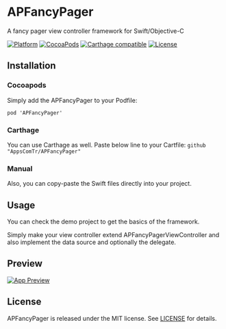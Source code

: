 # APFancyPager
A fancy pager view controller framework for Swift/Objective-C

[![Platform](https://img.shields.io/cocoapods/p/APFancyPager.svg)](https://github.com/AppsComTr/APFancyPager)
[![CocoaPods](https://img.shields.io/cocoapods/v/APFancyPager.svg)](https://cocoapods.org/pods/APFancyPager)
[![Carthage compatible](https://img.shields.io/badge/Carthage-compatible-4BC51D.svg?style=flat)](https://github.com/Carthage/Carthage)
[![License](http://img.shields.io/cocoapods/l/APFancyPager.svg)](https://raw.githubusercontent.com/AppsComTr/APFancyPager/master/LICENSE)


## Installation

### Cocoapods
Simply add the APFancyPager to your Podfile:

`pod 'APFancyPager'`

### Carthage
You can use Carthage as well. Paste below line to your Cartfile:
`github "AppsComTr/APFancyPager"`

### Manual
Also, you can copy-paste the Swift files directly into your project.

## Usage

You can check the demo project to get the basics of the framework.

Simply make your view controller extend APFancyPagerViewController and also implement the data source and optionally the delegate.

## Preview
[![App Preview](https://raw.githubusercontent.com/AppsComTr/APFancyPager/master/docs/appvideo.gif)](https://raw.githubusercontent.com/AppsComTr/APFancyPager/master/docs/appvideo.gif)


## License
APFancyPager is released under the MIT license. See [LICENSE](https://github.com/AppsComTr/APFancyPager/blob/master/LICENSE) for details.
